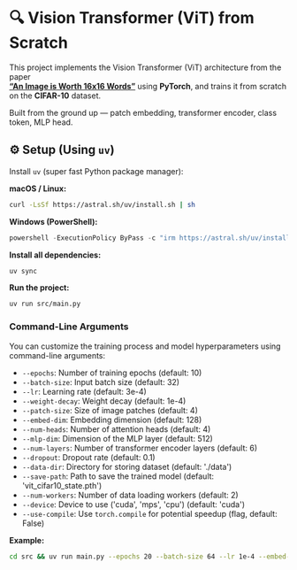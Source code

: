 # 🔍 Vision Transformer (ViT) from Scratch

This project implements the Vision Transformer (ViT) architecture from the paper  
**[“An Image is Worth 16x16 Words”](https://arxiv.org/abs/2010.11929)** using **PyTorch**, and trains it from scratch on the **CIFAR-10** dataset.

Built from the ground up — patch embedding, transformer encoder, class token, MLP head.

## ⚙️ Setup (Using `uv`)

Install `uv` (super fast Python package manager):

**macOS / Linux:**
```bash
curl -LsSf https://astral.sh/uv/install.sh | sh
```
**Windows (PowerShell):**
```powershell
powershell -ExecutionPolicy ByPass -c "irm https://astral.sh/uv/install.ps1 | iex"
```


**Install all dependencies:**

```bash
uv sync
```

**Run the project:**
```bash
uv run src/main.py
```

### Command-Line Arguments

You can customize the training process and model hyperparameters using command-line arguments:

*   `--epochs`: Number of training epochs (default: 10)
*   `--batch-size`: Input batch size (default: 32)
*   `--lr`: Learning rate (default: 3e-4)
*   `--weight-decay`: Weight decay (default: 1e-4)
*   `--patch-size`: Size of image patches (default: 4)
*   `--embed-dim`: Embedding dimension (default: 128)
*   `--num-heads`: Number of attention heads (default: 4)
*   `--mlp-dim`: Dimension of the MLP layer (default: 512)
*   `--num-layers`: Number of transformer encoder layers (default: 6)
*   `--dropout`: Dropout rate (default: 0.1)
*   `--data-dir`: Directory for storing dataset (default: './data')
*   `--save-path`: Path to save the trained model (default: 'vit_cifar10_state.pth')
*   `--num-workers`: Number of data loading workers (default: 2)
*   `--device`: Device to use ('cuda', 'mps', 'cpu') (default: 'cuda')
*   `--use-compile`: Use `torch.compile` for potential speedup (flag, default: False)

**Example:**

```bash
cd src && uv run main.py --epochs 20 --batch-size 64 --lr 1e-4 --embed-dim 256 --mlp-dim 1024 --device cuda --use-compile
```